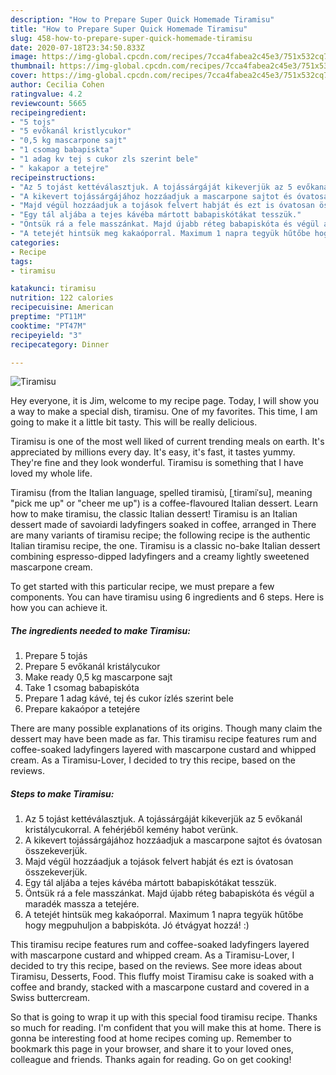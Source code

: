 ```yaml
---
description: "How to Prepare Super Quick Homemade Tiramisu"
title: "How to Prepare Super Quick Homemade Tiramisu"
slug: 458-how-to-prepare-super-quick-homemade-tiramisu
date: 2020-07-18T23:34:50.833Z
image: https://img-global.cpcdn.com/recipes/7cca4fabea2c45e3/751x532cq70/tiramisu-recept-foto.jpg
thumbnail: https://img-global.cpcdn.com/recipes/7cca4fabea2c45e3/751x532cq70/tiramisu-recept-foto.jpg
cover: https://img-global.cpcdn.com/recipes/7cca4fabea2c45e3/751x532cq70/tiramisu-recept-foto.jpg
author: Cecilia Cohen
ratingvalue: 4.2
reviewcount: 5665
recipeingredient:
- "5 tojs"
- "5 evőkanál kristlycukor"
- "0,5 kg mascarpone sajt"
- "1 csomag babapiskta"
- "1 adag kv tej s cukor zls szerint bele"
- " kakapor a tetejre"
recipeinstructions:
- "Az 5 tojást kettéválasztjuk. A tojássárgáját kikeverjük az 5 evőkanál kristálycukorral. A fehérjéből kemény habot verünk."
- "A kikevert tojássárgájához hozzáadjuk a mascarpone sajtot és óvatosan összekeverjük."
- "Majd végül hozzáadjuk a tojások felvert habját és ezt is óvatosan összekeverjük."
- "Egy tál aljába a tejes kávéba mártott babapiskótákat tesszük."
- "Öntsük rá a fele masszánkat. Majd újabb réteg babapiskóta és végül a maradék massza a tetejére."
- "A tetejét hintsük meg kakaóporral. Maximum 1 napra tegyük hűtőbe hogy megpuhuljon a babpiskóta. Jó étvágyat hozzá! :)"
categories:
- Recipe
tags:
- tiramisu

katakunci: tiramisu 
nutrition: 122 calories
recipecuisine: American
preptime: "PT11M"
cooktime: "PT47M"
recipeyield: "3"
recipecategory: Dinner

---
```



![Tiramisu](https://img-global.cpcdn.com/recipes/7cca4fabea2c45e3/751x532cq70/tiramisu-recept-foto.jpg)

Hey everyone, it is Jim, welcome to my recipe page. Today, I will show you a way to make a special dish, tiramisu. One of my favorites. This time, I am going to make it a little bit tasty. This will be really delicious.

Tiramisu is one of the most well liked of current trending meals on earth. It's appreciated by millions every day. It's easy, it's fast, it tastes yummy. They're fine and they look wonderful. Tiramisu is something that I have loved my whole life.

Tiramisu (from the Italian language, spelled tiramisù, [ˌtiramiˈsu], meaning &#34;pick me up&#34; or &#34;cheer me up&#34;) is a coffee-flavoured Italian dessert. Learn how to make tiramisu, the classic Italian dessert! Tiramisu is an Italian dessert made of savoiardi ladyfingers soaked in coffee, arranged in There are many variants of tiramisu recipe; the following recipe is the authentic Italian tiramisu recipe, the one. Tiramisu is a classic no-bake Italian dessert combining espresso-dipped ladyfingers and a creamy lightly sweetened mascarpone cream.


To get started with this particular recipe, we must prepare a few components. You can have tiramisu using 6 ingredients and 6 steps. Here is how you can achieve it.

<!--inarticleads1-->

##### The ingredients needed to make Tiramisu:

1. Prepare 5 tojás
1. Prepare 5 evőkanál kristálycukor
1. Make ready 0,5 kg mascarpone sajt
1. Take 1 csomag babapiskóta
1. Prepare 1 adag kávé, tej és cukor ízlés szerint bele
1. Prepare  kakaópor a tetejére


There are many possible explanations of its origins. Though many claim the dessert may have been made as far. This tiramisu recipe features rum and coffee-soaked ladyfingers layered with mascarpone custard and whipped cream. As a Tiramisu-Lover, I decided to try this recipe, based on the reviews. 

<!--inarticleads2-->

##### Steps to make Tiramisu:

1. Az 5 tojást kettéválasztjuk. A tojássárgáját kikeverjük az 5 evőkanál kristálycukorral. A fehérjéből kemény habot verünk.
1. A kikevert tojássárgájához hozzáadjuk a mascarpone sajtot és óvatosan összekeverjük.
1. Majd végül hozzáadjuk a tojások felvert habját és ezt is óvatosan összekeverjük.
1. Egy tál aljába a tejes kávéba mártott babapiskótákat tesszük.
1. Öntsük rá a fele masszánkat. Majd újabb réteg babapiskóta és végül a maradék massza a tetejére.
1. A tetejét hintsük meg kakaóporral. Maximum 1 napra tegyük hűtőbe hogy megpuhuljon a babpiskóta. Jó étvágyat hozzá! :)


This tiramisu recipe features rum and coffee-soaked ladyfingers layered with mascarpone custard and whipped cream. As a Tiramisu-Lover, I decided to try this recipe, based on the reviews. See more ideas about Tiramisu, Desserts, Food. This fluffy moist Tiramisu cake is soaked with a coffee and brandy, stacked with a mascarpone custard and covered in a Swiss buttercream. 

So that is going to wrap it up with this special food tiramisu recipe. Thanks so much for reading. I'm confident that you will make this at home. There is gonna be interesting food at home recipes coming up. Remember to bookmark this page in your browser, and share it to your loved ones, colleague and friends. Thanks again for reading. Go on get cooking!

